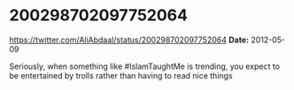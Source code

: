 # 200298702097752064
https://twitter.com/AliAbdaal/status/200298702097752064
**Date:** 2012-05-09

Seriously, when something like #IslamTaughtMe is trending, you expect to be entertained by trolls rather than having to read nice things
